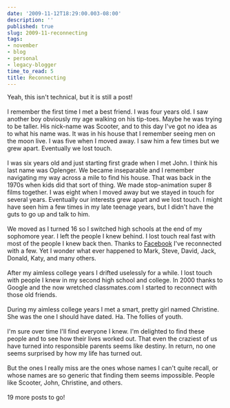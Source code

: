 ```yaml
---
date: '2009-11-12T18:29:00.003-08:00'
description: ''
published: true
slug: 2009-11-reconnecting
tags:
- november
- blog
- personal
- legacy-blogger
time_to_read: 5
title: Reconnecting
---
```


Yeah, this isn't technical, but it is still a post!<br /><br />I remember the first time I met a best friend. I was four years old. I saw another boy obviously my age walking on his tip-toes. Maybe he was trying to be taller. His nick-name was Scooter, and to this day I've got no idea as to what his name was. It was in his house that I remember seeing men on the moon live. I was five when I moved away. I saw him a few times but we grew apart. Eventually we lost touch.<br /><br />I was six years old and just starting first grade when I met John. I think his last name was Oplenger. We became inseparable and I remember navigating my way across a mile to find his house. That was back in the 1970s when kids did that sort of thing. We made stop-animation super 8 films together. I was eight when I moved away but we stayed in touch for several years. Eventually our interests grew apart and we lost touch. I might have seen him a few times in my late teenage years, but I didn't have the guts to go up and talk to him.<br /><br />We moved as I turned 16 so I switched high schools at the end of my sophomore year. I left the people I knew behind. I lost touch real fast with most of the people I knew back then. Thanks to <a href="http://facebook.com/">Facebook</a> I've reconnected with a few. Yet I wonder what ever happened to Mark, Steve, David, Jack, Donald, Katy, and many others.<br /><br />After my aimless college years I drifted uselessly for a while. I lost touch with people I knew in my second high school and college. In 2000 thanks to Google and the now wretched classmates.com I started to reconnect with those old friends.<br /><br />During my aimless college years I met a smart, pretty girl named Christine. She was the one I should have dated. Ha. The follies of youth.<br /><br />I'm sure over time I'll find everyone I knew. I'm delighted to find these people and to see how their lives worked out. That even the craziest of us have turned into responsible parents seems like destiny. In return, no one seems surprised by how my life has turned out.<br /><br />But the ones I really miss are the ones whose names I can't quite recall, or whose names are so generic that finding them seems impossible. People like Scooter, John, Christine, and others.<br /><br />19 more posts to go!